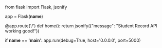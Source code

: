 from flask import Flask, jsonify

app = Flask(__name__)

@app.route('/')
def home():
        return jsonify({"message": "Student Record API working good!"})

if __name__ == '__main__':
    app.run(debug=True, host='0.0.0.0', port=5000)
